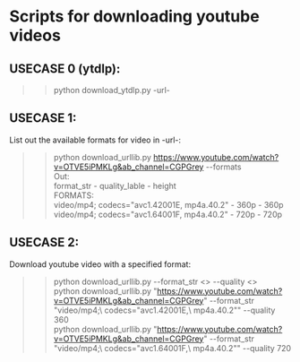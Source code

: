 # Scripts for downloading youtube videos
## USECASE 0 (ytdlp):
>> python download_ytdlp.py -url- <br />
## USECASE 1:
List out the available formats for video in -url-:
>> python download_urllib.py https://www.youtube.com/watch?v=OTVE5iPMKLg&ab_channel=CGPGrey --formats <br />
Out: <br />
format_str - quality_lable - height <br />
FORMATS: <br />
video/mp4; codecs="avc1.42001E, mp4a.40.2" - 360p - 360p <br />
video/mp4; codecs="avc1.64001F, mp4a.40.2" - 720p - 720p <br />


## USECASE 2:
Download youtube video with a specified format: <br />
>> python download_urllib.py <url> --format_str <> --quality <> <br />
>> python download_urllib.py "https://www.youtube.com/watch?v=OTVE5iPMKLg&ab_channel=CGPGrey" --format_str "video/mp4;\ codecs=\"avc1.42001E,\ mp4a.40.2\"" --quality 360 <br />
>> python download_urllib.py "https://www.youtube.com/watch?v=OTVE5iPMKLg&ab_channel=CGPGrey" --format_str "video/mp4;\ codecs=\"avc1.64001F,\ mp4a.40.2\"" --quality 720 <br />

